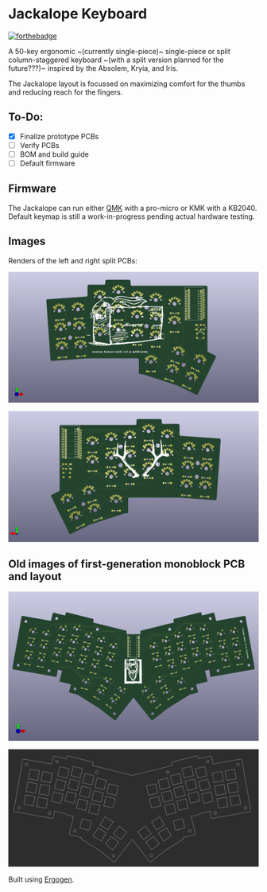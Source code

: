 # Jackalope Keyboard
[![forthebadge](https://forthebadge.com/images/badges/contains-technical-debt.svg)](https://forthebadge.com)

A 50-key ergonomic ~(currently single-piece)~ single-piece or split column-staggered keyboard ~(with a split version planned for the future???)~ inspired by the Absolem, Kryia, and Iris.

The Jackalope layout is focussed on maximizing comfort for the thumbs and reducing reach for the fingers.

## To-Do:
- [x] Finalize prototype PCBs
- [ ] Verify PCBs
- [ ] BOM and build guide
- [ ] Default firmware

## Firmware
The Jackalope can run either [QMK](https://github.com/HBBisenieks/qmk_firmware/tree/jackalope_boards/keyboards/jackalope) 
with a pro-micro or KMK with a KB2040. Default keymap is still a work-in-progress pending 
actual hardware testing.

## Images
Renders of the left and right split PCBs:

![3D render of a split keyboard PCB. The board is shaped vaguely like the state of Vermont on its side. There is a drawing of a rabbit in a box printed on the board.](images/jackalope_split_v2_0.png)

![3D render of a split keyboard PCB. The board is shaped vaguely like the state of New Hampshire on its side. There is a drawing of a pair of antlers printed on the board.](images/jackalope_split_v2_0_right.png)

## Old images of first-generation monoblock PCB and layout
![3D render of a keyboard pcb. The board is vaguely bat-shaped and has 6 columns of 3 keys plus and inner column of 2 keys above a 5-key thumb cluster on either side of the board, with space for a microcontroller in the center](images/jackalope_unibody.png)

![Image of v0.1 plate with screw holes for a 3d-printed case](images/jackalope_3d_plate.png)

Built using [Ergogen](https://ergogen.xyz/#).
